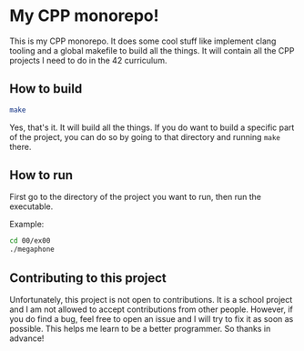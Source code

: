 # My CPP monorepo!

This is my CPP monorepo. It does some cool stuff like implement clang tooling and a global makefile to build all the things. It will contain all the CPP projects I need to do in the 42 curriculum.

## How to build

```bash
make
```

Yes, that's it. It will build all the things. If you do want to build a specific part of the project, you can do so by going to that directory and running `make` there.

## How to run

First go to the directory of the project you want to run, then run the executable.

Example:
```bash
cd 00/ex00
./megaphone
```

## Contributing to this project

Unfortunately, this project is not open to contributions. It is a school project and I am not allowed to accept contributions from other people. However, if you do find a bug, feel free to open an issue and I will try to fix it as soon as possible. This helps me learn to be a better programmer. So thanks in advance!
